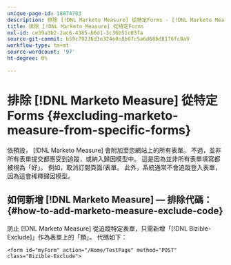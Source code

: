```yaml
---
unique-page-id: 18874783
description: 排除 [!DNL Marketo Measure] 從特定Forms - [!DNL Marketo Measure]  — 產品檔案
title: 排除 [!DNL Marketo Measure] 從特定Forms
exl-id: ce39a3b2-2ac6-4385-b6d1-3c36b51c03fa
source-git-commit: b59c79236d3e324e8c8b07c5a6d68bd8176fc8a9
workflow-type: tm+mt
source-wordcount: '97'
ht-degree: 0%

---
```


# 排除 [!DNL Marketo Measure] 從特定Forms {#excluding-marketo-measure-from-specific-forms}

依預設， [!DNL Marketo Measure] 會附加至您網站上的所有表單。 不過，並非所有表單提交都應受到追蹤，或納入歸因模型中。 這是因為並非所有表單填寫都被視為「好」。 例如，取消訂閱頁面/表單。 此外，系統通常不會追蹤登入表單，因為這會稀釋歸因模型。

## 如何新增 [!DNL Marketo Measure] — 排除代碼：  {#how-to-add-marketo-measure-exclude-code}

防止 [!DNL Marketo Measure] 從追蹤特定表單，只需新增「[!DNL Bizible-Exclude]」作為表單上的「類」。 代碼如下：

`<form id="myForm" action="/Home/TestPage" method="POST" class="Bizible-Exclude">`
